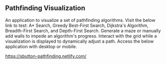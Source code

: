 ## Pathfinding Visualization

An application to visualize a set of pathfinding algorithms. Visit the below link to test: A* Search, Greedy Best-First Search, Dijkstra's Algorithm, Breadth-First Search, and Depth-First Search. Generate a maze or manually add walls to impede an algorithm's progress. Interact with the grid while a visualization is displayed to dynamically adjust a path. Access the below application with desktop or mobile.

https://sbutton-pathfinding.netlify.com/
